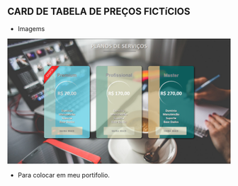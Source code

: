 ## CARD DE TABELA DE PREÇOS FICTíCIOS


- Imagems

![Template](template.png)


- Para colocar em meu portifolio.